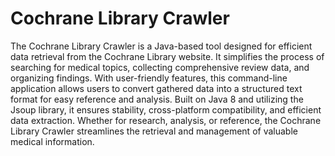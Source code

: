 # Cochrane Library Crawler

The Cochrane Library Crawler is a Java-based tool designed for efficient data retrieval from the Cochrane Library website.
It simplifies the process of searching for medical topics, collecting comprehensive review data, and organizing findings.
With user-friendly features, this command-line application allows users to convert gathered data into a structured text format 
for easy reference and analysis.
Built on Java 8 and utilizing the Jsoup library, it ensures stability, cross-platform compatibility, and efficient data extraction.
Whether for research, analysis, or reference, the Cochrane Library Crawler streamlines the retrieval and management 
of valuable medical information.
